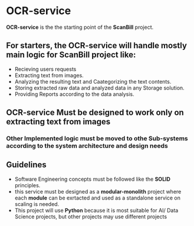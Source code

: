 # OCR-service
**OCR-service** is the the starting point of the **ScanBill** project. 
## For starters, the **OCR-service** will handle mostly main logic for ScanBill project like:
  - Recieving users requests
  - Extracting text from images.
  - Analyzing the resulting text and Caategorizing the text contents.
  - Storing extracted raw data and analyzed data in any Storage solution.
  - Providing Reports according to the data analysis.
## **OCR-service** Must be designed to work only on extracting text from images
### Other Implemented logic must be moved to othe Sub-systems according to the system architecture and design needs
## Guidelines
  - Software Engineering concepts must be followed like the **SOLID** principles.
  - this service must be designed as a **modular-monolith** project where each **module** can be exrtacted and used as a standalone service on scaling is needed.
  - This project will use **Python** because it is most suitable for AI/ Data Science projects, but other projects may use different projects 
